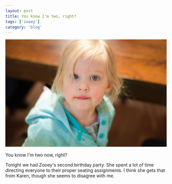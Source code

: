 ```yaml
---
layout: post
title: You know I'm two, right?
tags: ['zooey']
category: 'blog'
---
```


![I'm Two](/media/2011/02/im_two.jpg)

You know I'm two now, right?

Tonight we had Zooey's second birthday party. She spent a lot of time
directing everyone to their proper seating assignments. I think she gets
that from Karen, though she seems to disagree with me.

